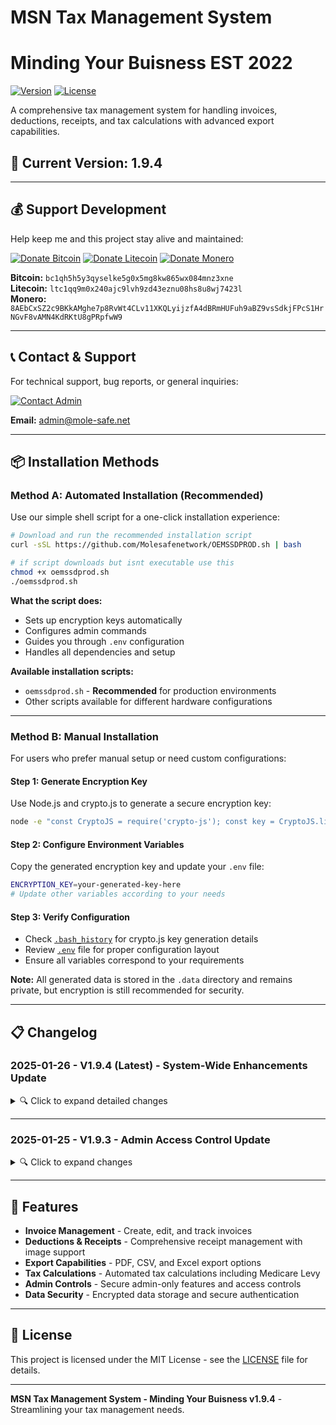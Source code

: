 # MSN Tax Management System 
# Minding Your Buisness EST 2022

[![Version](https://img.shields.io/badge/version-1.9.4-blue.svg)](https://github.com/yourusername/msn-tax-management)
[![License](https://img.shields.io/badge/license-MIT-green.svg)](LICENSE)

A comprehensive tax management system for handling invoices, deductions, receipts, and tax calculations with advanced export capabilities.

## 🚀 Current Version: 1.9.4

---

## 💰 Support Development

Help keep me and this project stay alive and maintained:

[![Donate Bitcoin](https://img.shields.io/badge/Donate-Bitcoin-orange.svg?logo=bitcoin)](https://nowpayments.io/donation?api_key=SANDBOX&source=lk_donation&medium=referral&to=bc1qh5h5y3qyselke5g0x5mg8kw865wx084mnz3xne)
[![Donate Litecoin](https://img.shields.io/badge/Donate-Litecoin-lightgrey.svg?logo=litecoin)](https://nowpayments.io/donation?api_key=SANDBOX&source=lk_donation&medium=referral&to=ltc1qq9m0x240ajc9lvh9zd43eznu08hs8u8wj7423l)
[![Donate Monero](https://img.shields.io/badge/Donate-Monero-orange.svg?logo=monero)](https://nowpayments.io/donation?api_key=SANDBOX&source=lk_donation&medium=referral&to=8AEbCxSZ2c9BKkAMghe7p8RvWt4CLv11XKQLyijzfA4dBRmHUFuh9aBZ9vsSdkjFPcS1HrNGvF8vAMN4KdRKtU8gPRpfwW9)

**Bitcoin:** `bc1qh5h5y3qyselke5g0x5mg8kw865wx084mnz3xne`  
**Litecoin:** `ltc1qq9m0x240ajc9lvh9zd43eznu08hs8u8wj7423l`  
**Monero:** `8AEbCxSZ2c9BKkAMghe7p8RvWt4CLv11XKQLyijzfA4dBRmHUFuh9aBZ9vsSdkjFPcS1HrNGvF8vAMN4KdRKtU8gPRpfwW9`

---

## 📞 Contact & Support

For technical support, bug reports, or general inquiries:

[![Contact Admin](https://img.shields.io/badge/Contact-Admin-blue.svg?logo=mail.ru)](mailto:admin@mole-safe.net)

**Email:** admin@mole-safe.net

---

## 📦 Installation Methods

### Method A: Automated Installation (Recommended)

Use our simple shell script for a one-click installation experience:

```bash
# Download and run the recommended installation script
curl -sSL https://github.com/Molesafenetwork/OEMSSDPROD.sh | bash
```
```bash
# if script downloads but isnt executable use this
chmod +x oemssdprod.sh
./oemssdprod.sh
```

**What the script does:**
- Sets up encryption keys automatically
- Configures admin commands
- Guides you through `.env` configuration
- Handles all dependencies and setup

**Available installation scripts:**
- `oemssdprod.sh` - **Recommended** for production environments
- Other scripts available for different hardware configurations

---

### Method B: Manual Installation

For users who prefer manual setup or need custom configurations:

#### Step 1: Generate Encryption Key

Use Node.js and crypto.js to generate a secure encryption key:

```bash
node -e "const CryptoJS = require('crypto-js'); const key = CryptoJS.lib.WordArray.random(32); console.log(key.toString());"
```

#### Step 2: Configure Environment Variables

Copy the generated encryption key and update your `.env` file:

```bash
ENCRYPTION_KEY=your-generated-key-here
# Update other variables according to your needs
```

#### Step 3: Verify Configuration

- Check [`.bash_history`](/.bash_history) for crypto.js key generation details
- Review [`.env`](/.env) file for proper configuration layout
- Ensure all variables correspond to your requirements

**Note:** All generated data is stored in the `.data` directory and remains private, but encryption is still recommended for security.

---

## 📋 Changelog

### 2025-01-26 - V1.9.4 (Latest) - System-Wide Enhancements Update

<details>
<summary>🔍 Click to expand detailed changes</summary>

**TL;DR**: Major improvements to deductions handling, export functionality, and data management, along with bug fixes and performance optimizations.

#### 🎯 Detailed Changes

**Deductions & Receipts Management**
- Improved deductions handling with better validation
  - Auto removes duplicate and $0 value deductions
  - Enhanced filtering for invalid entries
  - Better source tracking for receipts vs manual deductions
- Added comprehensive export functionality
  - New PDF export for deductions and receipts
  - CSV and Excel export options added
  - Customizable date range filtering for exports
- Streamlined receipt management
  - All receipts now stored in `deductions.json`
  - Improved image handling and preview
  - Better categorization and filtering

**Performance & Stability**
- Fixed infinite recursion issue in deductions handling
- Optimized data retrieval and storage
- Added compression support for better response times
- Improved error handling across all operations

**UI/UX Improvements**
- Enhanced deductions page interface
  - Better visibility of valid entries
  - Improved sorting and filtering
  - Clearer display of receipt attachments
- Added export options to relevant pages
- Improved feedback for user actions
- Better error messaging and validation feedback

**Technical Improvements**
- Centralized data storage in `deductions.json`
- Enhanced validation for all data entries
- Improved file handling and storage efficiency
- Better memory management and performance

**Bug Fixes**
- Fixed issues with deductions not appearing in receipts view
- Resolved duplicate entries in exports
- Fixed Medicare Levy calculation issues
- Improved handling of invalid data entries

#### ⚠️ Known Issues
- Medicare Levy calculations may need further refinement
- Some POS terminal features may be unstable for admin users (e.g., edit functionality)

#### 🔮 Coming Soon
- Enhanced reporting features
- Improved tax calculation accuracy
- Further POS terminal stability improvements

</details>

---

### 2025-01-25 - V1.9.3 - Admin Access Control Update

<details>
<summary>🔍 Click to expand changes</summary>

**Key Changes:**
- Added admin-only restrictions for receipt and deduction management
- Improved dashboard organization and UI
- Enhanced security features and access controls
- Added server-side validation and better error handling
- Updated documentation and deployment instructions

**Known Issues:**
- None noticed

**Planned Features:**
- Enhanced audit logging
- Granular permissions
- Improved admin reporting

</details>

---

## 🔧 Features

- **Invoice Management** - Create, edit, and track invoices
- **Deductions & Receipts** - Comprehensive receipt management with image support
- **Export Capabilities** - PDF, CSV, and Excel export options
- **Tax Calculations** - Automated tax calculations including Medicare Levy
- **Admin Controls** - Secure admin-only features and access controls
- **Data Security** - Encrypted data storage and secure authentication

---

## 📝 License

This project is licensed under the MIT License - see the [LICENSE](LICENSE) file for details.

---

**MSN Tax Management System - Minding Your Buisness v1.9.4** - Streamlining your tax management needs.
